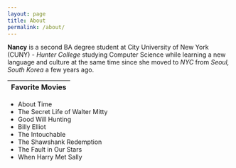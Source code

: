 ```yaml
---
layout: page
title: About
permalink: /about/
---
```


**Nancy** is a second BA degree student at City University of New York (CUNY) - _Hunter College_ studying Computer Science while learning a new language and culture at the same time since she moved to _NYC_ from _Seoul, South Korea_ a few years ago.

Favorite Movies                 |
--------------------------------|
* About Time                    
* The Secret Life of Walter Mitty
* Good Will Hunting               
* Billy Elliot                    
* The Intouchable                 
* The Shawshank Redemption        
* The Fault in Our Stars          
* When Harry Met Sally            

